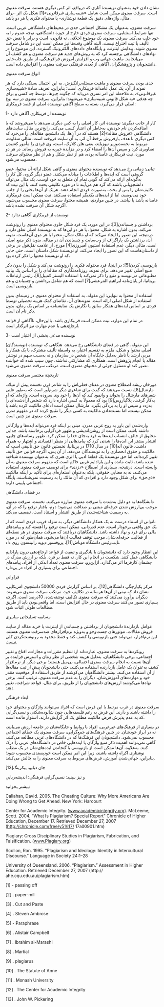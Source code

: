   نشان دادن خود به‌عنوان نویسندة آثاری که درواقع، اثر کس دیگری هستند، سرقت معنوی است. سرقت معنوی ممکن است شامل «شبیه‌سازی غیرقانونی»[1] شکل یک اثر -برای مثال، واژه‌های دقیق یک قطعة نوشتاری- یا محتوای فکری یا هر دو باشد.

 سرقت معنوی، به‌عنوان یک مشکل اجتماعی جدی در محیط‌های دانشگاهی غربی است. تنها شرایط استثنایی، سرقت معنوی فردی خارج از حوزة دانشگاهی، توجه عموم را به خود جلب می‌کند. سرقت معنوی یک موضوع اخلاقی، نه قانونی، است و برابر با نقض حق تألیف یا ثبت اختراع نیست، البته گاهی وقت‌ها نیز ممکن است این دو شامل سرقت معنوی شوند. پیدایش اینترنت و پایگاه‌‌های داده‌های الکترونیک گسترده، این موضوع را در نهادهای دانشگاهی برجسته کرد که به روش‌های جدید هم سرقت معنوی و هم کشف آن می‌انجامد. ماهیت جهانی وب و افزایش آموزش فرافرهنگی، از طریق جابه‌جایی دانشجویان و پژوهشگران، آگاهی از بُعدی فرهنگی سرقت معنوی را افزایش داده است.

انواع سرقت معنوی

جدی بودن سرقت معنوی و ماهیت مسئله‌برانگیزش، به این احتمال بستگی دارد که هر نمونه از آن، یک عمل عامدانة فریبکاری است؛ بنابراین، تعریف سادة «شبیه‌سازی غیرقانونی»، به ملاحظة این امر تسری می‌یابد که چگونه چیزها، توسط چه کسی و برای چه هدفی «به شکل قانونی شبیه‌سازی» می‌شوند؛ بنابراین، سرقت معنوی در سه نوع اصلی قرار می‌گیرد، بسته به سطح آگاهی نویسندة اصلی از قصد فریبکاری:

1- نویسنده از فریبکاری آگاهی دارد

کار از جانب دیگری: نویسندة اثر، کار اصلی را به کس دیگری می‌دهد یا می‌فروشد که با اضافه‌کردن نام خودش، به‌خاطر آن اعتبار کسب می‌کند. رایج‌ترین مثال، سایت‌های دانشگاهی «فروش مقاله»[2] هستند که در آن‌ها، یک دانشجو، مقاله‌ای را می‌خرد که کس دیگری با هدف بازفروش برخط آن اثر، به آن سایت فروخته است. مثالی متفاوت، مربوط به نخست‌وزیر نیوزیلند، یعنی هلن کلارک، است، وی فردی را مأمور کشیدن تصاویری کرد و سپس آن‌ها را امضاء کرد و در مزایدة خیریه به فروش رساند. در هر دو مورد، نیت فریبکاری عامدانه بوده، هم از نظر شکل و هم از نظر محتوای سرقت محسوب می‌شود.

 تبانی: زمانی رخ می‌دهد که نویسندة محتوای معنوی و گاهی شکل ارائة آن محتوا، عضو گروهی است که ایده‌ها و اطلاعات را مبادله می‌کنند. عضو دیگر گروه، کل کار را به‌گونه‌ای ارائه می‌کند که گویی تمام آن متعلق به خود اوست. یک مثال می‌تواند دانشجویانی باشند که گرد هم می‌آیند تا در مورد تکلیفی بحث کنند، با این نیت که تکلیف‌شان را پس از بحث، به‌صورت فردی انجام دهند. هریک از آن‌ها بحثی را از جانب خود می‌نویسد، اما از ایده‌های یکدیگر استفاده می‌کنند. نیت ممکن است فریبکاری عامدانه باشد یا نباشد. در چنین مواردی، همیشه محتوا، سرقت معنوی محسوب می‌شود، اگرچه شکل آن سرقت نشده باشد.

2- نویسنده از فریبکاری آگاهی ندارد

برداشتن و چسباندن[3]: در این مورد، یک فرد شکل حاوی محتوای معنوی را رونوشت می‌کند، بدون اشاره به شکل، محتوا، یا هر دو این‌ها که به نویسندة اصلی تعلق دارد و درنتیجه، این تصور را ایجاد می‌کند که او مالک شکل، محتوا یا هر دوی آن‌هاست. نمونه آن، برداشتن یک پاراگراف از وب‌سایت و چسباندن آن در مقاله، بدون ذکر منبع اصلی است. مثالی دیگر، عدم استفادة استیون آمبروزی[4] مورخ، از علامت نقل‌قول در برخی از داستان‌هاست که این تصور را ایجاد می‌کند، او نویسندة شکل داستان است، حتی جایی که او نویسندة محتوا را ذکر کرده بود.

بازنویسی کردن[5]: در اینجا، فرد محتوای فکری را رونوشت می‌کند و شکل را بدون ذکر منبع اصلی تغییر می‌دهد. برای نمونه، روزنامه‌نگاری که مقاله‌ای را بر اساس یک بیانیه مطبوعاتی می‌نویسد و منبع را ذکر نمی‌کند یا استفاده الیستر کمپبل[6]، رئیس ارتباطات بریتانیا، از پایان‌نامه ابراهیم المرعشی[7] است که هم شامل برداشتن و چسباندن و هم بازنویسی است.

 استفاده از محتوا به تنهایی: این مقوله، به استفاده از محتوای معنوی در زمینه‌ای بدون استفاده از شکل اصلی ارائه است. نمونه‌های آن، تقاضای کمک هزینه تحصیلی توسط فردی بر اساس ایده‌های همکار سابق یا نگارش یک نمایشنامه بر اساس یک رمان، بدون ذکر نام آن است.

در تمام این موارد، نیت ممکن است فریبکاری باشد. بااین‌حال، ناآگاهی از قواعد ارجاع‌دهی یا عدم مهارت نیز اثرگذار است.

3- نویسنده مدعی بخشی از اعتبار است

این مقوله، گاهی در فضای دانشگاهی رخ می‌دهد، هنگاهی که نویسنده (نویسندگان) اصلی محتوا و شکل، ملزم به تقسیم اعتبار، به واسطة تألیف مشترک، با یک همکار یا مربی ارشد یا ناظر به‌دلیل جایگاه آن شخص در سازمان و نه به‌سبب سهم در نوشتن مقاله یا انجام پژوهش است. همکاری که مشارکتی نداشته، چون سبب شده که خواننده تصور کند او مسئول جزئی از محتوای معنوی است، مرتکب سرقت معنوی می‌شود.

تاریخچة مختصر سرقت معنوی

 مورخان ریشة اصطلاح معنوی در معنای فعلی‌اش را به شاعر قرن نخست پیش از میلاد، مارشال[8]، نسبت می‌دهند که گفت برای شاعری دیگر شرم‌آور است که به‌طور علنی شعرهای مارشال را بخواند و وانمود کند که آن‌ها را خود وی سروده است. واژه‌ای که او به‌کار گرفت، پلاگیاروس[9] بود که معمولاً به کسی اشاره دارد که شخص آزادشده‌ای را بدزدد و سپس او را به بردگی بگیرد. مارشال ممکن است ادعای مالکیت کرده باشد یا ممکن نیست، اما نسبت‌دادن مالکیت به کسی دیگر را تقبیح کرده که در مفهوم مدرن سرقت معنوی نیز چنین است.

 واردشدن این باور به روح غربی مدرن، مبنی بر اینکه فرد می‌تواند ایده‌ها و واژگانی داشته باشد، ممکن است از روشن‌اندیشی و ظهور فردگرایی برخاسته باشد. جدایی مخلوق از خالق، انتساب ایده‌ها به فرد به‌جای خدا را ممکن کرد. ظهور رسانه‌های چاپی، انتشار بیشتر این ایده‌ها را شدنی کرد که پیامدهایی از منظر اقتصادی و اشتهار به همراه داشت. قانون آنه[10] در سال 1710 در بریتانیا، نخستین قانون حق تألیفی است که مالکیت و حقوق انحصاری را به نویسندگان می‌دهد. از آن پس، اگرچه قوانین حق تألیف تغییر کرده‌اند، اما حق نویسندة یک قطعۀ ادبی یا اثری هنری که به‌‌عنوان نویسنده شناخته شده باشد، ثابت مانده و این پارادایم غربی حاکم است که مفهوم سرقت معنوی به آن وابسته است. درنتیجه، بسیاری از اصطلاح «دزدی» برای توصیف سرقت معنوی استفاده می‌کنند، نه به معنایی حقوقی، بلکه به‌عنوان استعاره‌ای برای تأکید بر اینکه مالکیت «ذی‌حق» برای شکل وجود دارد و افرادی که آن مالک را به رسمیت نمی‌شناسند، پایگاه اجتماعی پایینی دارند.

در فضای دانشگاهی

دانشگاه‌ها به دو دلیل به‌شدت با سرقت معنوی مبارزه می‌کنند. نخست، سرقت معنوی موجب بی‌ارزش‌ شدن حرفه‌ای مبتنی بر صداقت می‌شود؛ دوم، بافتار ترفیع را که در آن، به رسمیت شناخته‌شدن از طریق انتشار و استناد است، تضعیف می‌کند.

ناتوانی از استناد درست به یک همکار دانشگاهی دیگر، به منزله فریب فردی است که از یک حق واقعی برخودار است. عدم قدردانی، ممکن است ترفیع را آهسته کند و پیامدهای مالی برای فرد و نهاد داشته باشد. دانشگاهیان دریافتند که سرقت معنوی در هر نقطه‌ای از فعالیت حرفه‌ای‌شان، موجب توقف فعالیت آن‌ها می‌شود، همان‌طور که در مورد نایب‌رئیس دانشگاه موناش[11]، پروفسور دیوید رابینسون روی داد.

 این انتظار وجود دارد که دانشجویان با یادگیری و تبعیت از قواعد ارجاع‌دهی درون پارادایم دانشگاهی عمل کنند. شکست در انجام این کار، نه فقط بر فرد، بلکه بر ارزش مدرک در چشمان کارفرما اثر می‌گذارد. ازاین‌رو، سرقت معنوی تعداد اندکی از افراد، پیامدهای اجتماعی برای بسیاری از افراد در پی‌دارد.

فراوانی

مرکز یکپارچگی دانشگاهی[12]، بر اساس گزارش فردی 50000 دانشجوی امریکایی، نشان داد که نیمی از آن‌ها هرساله در تکالیف خود، مرتکب سرقت معنوی می‌شوند. دیگران برآورد می‌کنند که سرقت معنوی تکالیف نوشته‌شده، 10درصد است. اگرچه بسیاری تصور می‌کنند سرقت معنوی در حال افزایش است، اما واقعی‌بودن باید از طریق مطالعات طولی اثبات شود.

مسابقه تسلیحاتی سایبری

عوامل بازدارندۀ دانشجویان از برداشتن و چسباندن از اینترنت یا خرید مقاله از سایت فروش مقالات، موتورهای جست‌وجو و به‌ویژه نرم‌افزارهای ضدسرقت معنوی هستند. این نرم‌افزار، می‌تواند حتی بازنویسی را کشف کند و فقط محدود به رونوشت‌کردن کلی نیست.

رویکردها به سرقت معنوی، عبارت‌اند از: تنظیم مقررات و مجازات، اقناع و تغییر اجتماعی. برخی دانشگاهیان، به‌دلیل هزینة شخصی از نظر زمان و استرس فزاینده بر آن‌ها نسبت به انجام سرقت معنوی احتمالی، بی‌میل هستند؛ برخی دیگر، از نرم‌افزار کشف به‌عنوان یک عامل بازدارنده استفاده می‌کنند، حتی دانشجویان پیش از ثبت مقاله‌ها از آن استفاده می‌کنند. بیشتر دانشگاهیان می‌کوشند از طریق استفاده از موقعیت مقدر خود و مهارت‌های آموزش‌­شان، دیگران را به عدم سرقت معنوی، ترغیب کنند. برخی نهادها می‌کوشند ارزش‌های دانشجویان را از طریق، برای مثال، قواعد شرافت، تغییر دهند.

ابعاد فرهنگی

سرقت معنوی در غرب مرتبط با این فرض‌ است که افراد می‌توانند واژگان و محتوای خود را داشته باشند و دارند. این فرض به رغم فلسفه‌هایی چون شالوده‌شکنی و نسبی‌گرایی که به عدم پذیرش فرض مالکیت مطلق یک اثر گرایش دارند، استوار مانده است.

در بسیاری از فرهنگ‌های غیرغربی، افراد با روابط و جایگاه‌شان در جامعه ارزش می‌یابند، نه در ابراز خودشان. در چنین فرهنگ‌های جمع‌گرایی، سرقت معنوی یک خطای اجتماعی محسوب نمی‌شود. دانشجویان این فرهنگ‌ها که در دانشگاه‌های غربی مطالعه می‌کنند، گاهی نمی‌توانند اهمیت ذکر منبع واژگان یا ایده‌هایی خاص در دانشگاه‌های غربی را درک کنند. به‌علاوه، آن‌ها ممکن است از بازنویسی یا گنجاندن ایده‌های‌شان در یک مطلب نوشتاری اکراه داشته باشند، زیرا این امر ممکن است خودپسندی محسوب شود؛ بنابراین، جهانی‌شدن آموزش، فرض‌های مربوط به سرقت معنوی را به چالش می‌کشد.

 جان دبلیو. پیکرینگ[13]

  


 و نیز ببینید: نسبی‌گرایی فرهنگی؛ اندیشه‌ربایی

  


بیشتر بخوانید:

  


Callahan, David. 2005. The Cheating Culture: Why More Americans Are Doing Wrong to Get Ahead. New York: Harcourt

Center for Academic Integrity. (www.academicintegrity.org). McLeeme, Scott. 2004. “What Is Plagiarism? Special Report” Chronicle of Higher Education, December 17. Retrieved December 27, 2007 (http://chronicle.com/free/v51/i17/ 17a00901.htm)

Plagiary: Cross Disciplinary Studies in Plagiarism, Fabrication, and Falsification. (www.Plagiary.org)

Scollon, Ron. 1995. “Plagiarism and Ideology: Identity in Intercultural Discourse.” Language in Society 24:1–28

University of Queensland. 2006. “Plagiarism.” Assessment in Higher Education. Retrieved December 27, 2007 (http:// ahe.cqu.edu.au/plagiarism.htm)

  


[1] - passing off

[2] . paper-mill

[3] . Cut and Paste

[4] . Steven Ambrose

[5] - Paraphrase

[6] . Alistair Campbell

[7] . Ibrahim al-Marashi

[8] . Martial

[9] . plagiarus

[10] . The Statute of Anne

[11] . Monash University

[12] . The Center for Academic Integrity

[13] . John W. Pickering

  


 

 

 

 